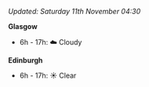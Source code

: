 *Updated: Saturday 11th November 04:30*

**Glasgow**

* 6h - 17h: :cloud: Cloudy

**Edinburgh**

* 6h - 17h: :sunny: Clear
